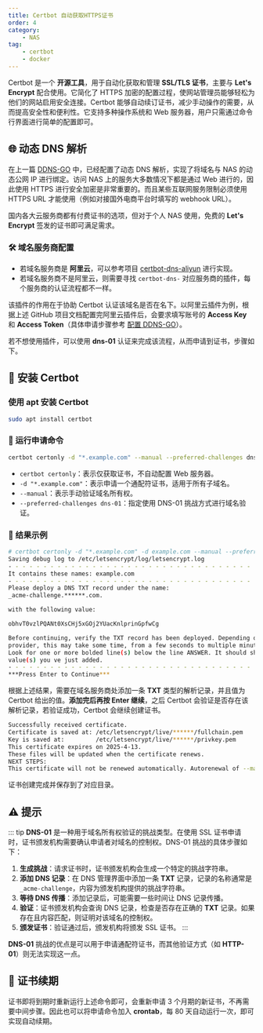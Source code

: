 ```yaml
---
title: Certbot 自动获取HTTPS证书
order: 4
category:
    - NAS
tag:
    - certbot
    - docker
---
```


Certbot 是一个 **开源工具**，用于自动化获取和管理 **SSL/TLS 证书**，主要与 **Let's Encrypt** 配合使用。它简化了 HTTPS 加密的配置过程，使网站管理员能够轻松为他们的网站启用安全连接。Certbot 能够自动续订证书，减少手动操作的需要，从而提高安全性和便利性。它支持多种操作系统和 Web 服务器，用户只需通过命令行界面进行简单的配置即可。

## 🌐 动态 DNS 解析

在上一篇 [DDNS-GO](./3-ddns-go.md) 中，已经配置了动态 DNS 解析，实现了将域名与 NAS 的动态公网 IP 进行绑定。访问 NAS 上的服务大多数情况下都是通过 Web 进行的，因此使用 HTTPS 进行安全加密是非常重要的。而且某些互联网服务限制必须使用 HTTPS URL 才能使用（例如对接国外电商平台时填写的 webhook URL）。

国内各大云服务商都有付费证书的选项，但对于个人 NAS 使用，免费的 **Let's Encrypt** 签发的证书即可满足需求。

### 🛠️ 域名服务商配置

- 若域名服务商是 **阿里云**，可以参考项目 [certbot-dns-aliyun](https://github.com/justjavac/certbot-dns-aliyun) 进行实现。
- 若域名服务商不是阿里云，则需要寻找 `certbot-dns-` 对应服务商的插件，每个服务商的认证流程都不一样。

该插件的作用在于协助 Certbot 认证该域名是否在名下。以阿里云插件为例，根据上述 GitHub 项目文档配置完阿里云插件后，会要求填写账号的 **Access Key** 和 **Access Token**（具体申请步骤参考 [配置 DDNS-GO](./3-ddns-go.md/#配置ddns-go)）。

若不想使用插件，可以使用 **dns-01** 认证来完成该流程，从而申请到证书，步骤如下。

## 🚀 安装 Certbot

### 使用 apt 安装 Certbot

```bash
sudo apt install certbot
```

### 📝 运行申请命令

```bash
certbot certonly -d "*.example.com" --manual --preferred-challenges dns-01 # 改成自己的域名
```

- `certbot certonly`：表示仅获取证书，不自动配置 Web 服务器。
- `-d "*.example.com"`：表示申请一个通配符证书，适用于所有子域名。
- `--manual`：表示手动验证域名所有权。
- `--preferred-challenges dns-01`：指定使用 DNS-01 挑战方式进行域名验证。

### 📜 结果示例

```bash
# certbot certonly -d "*.example.com" -d example.com --manual --preferred-challenges dns-01
Saving debug log to /etc/letsencrypt/log/letsencrypt.log
- - - - - - - - - - - - - - - - - - - - - - - - - - - - - - - - - - - - - - - -
It contains these names: example.com
- - - - - - - - - - - - - - - - - - - - - - - - - - - - - - - - - - - - - - - -
Please deploy a DNS TXT record under the name:
_acme-challenge.******.com.

with the following value:

obhvT0vzlPQANt0XsCHj5xGOj2YUacKnlprinGpfwCg

Before continuing, verify the TXT record has been deployed. Depending on the DNS
provider, this may take some time, from a few seconds to multiple minutes. You can check if it has finished deploying with aid of online tools, such as the Google Admin Toolbox: https://toolbox.googleapps.com/apps/dig/#TXT/_acme-challenge.diaoan.xyz.
Look for one or more bolded line(s) below the line ANSWER. It should show the
value(s) you ve just added.
- - - - - - - - - - - - - - - - - - - - - - - - - - - - - - - - - - - - - - - -
***Press Enter to Continue***
```

根据上述结果，需要在域名服务商处添加一条 **TXT** 类型的解析记录，并且值为 Certbot 给出的值。**添加完后再按 Enter 继续**，之后 Certbot 会验证是否存在该解析记录，若验证成功，Certbot 会继续创建证书。

```bash
Successfully received certificate.
Certificate is saved at: /etc/letsencrypt/live/******/fullchain.pem
Key is saved at:         /etc/letsencrypt/live/******/privkey.pem
This certificate expires on 2025-4-13.
These files will be updated when the certificate renews.
NEXT STEPS:
This certificate will not be renewed automatically. Autorenewal of --manual certificates requires the use of an authentication hook script (--manual-auth-hook) but one was not provided. To renew this certificate, repeat this same certbot command before the certificate's expiry date.
```

证书创建完成并保存到了对应目录。

## ⚠️ 提示

::: tip
**DNS-01** 是一种用于域名所有权验证的挑战类型。在使用 SSL 证书申请时，证书颁发机构需要确认申请者对域名的控制权。DNS-01 挑战的具体步骤如下：

1. **生成挑战**：请求证书时，证书颁发机构会生成一个特定的挑战字符串。
2. **添加 DNS 记录**：在 DNS 管理界面中添加一条 **TXT** 记录，记录的名称通常是 `_acme-challenge`，内容为颁发机构提供的挑战字符串。
3. **等待 DNS 传播**：添加记录后，可能需要一些时间让 DNS 记录传播。
4. **验证**：证书颁发机构会查询 DNS 记录，检查是否存在正确的 **TXT** 记录。如果存在且内容匹配，则证明对该域名的控制权。
5. **颁发证书**：验证通过后，颁发机构将颁发 SSL 证书。
:::

**DNS-01** 挑战的优点是可以用于申请通配符证书，而其他验证方式（如 **HTTP-01**）则无法实现这一点。

## 🔄 证书续期

证书即将到期时重新运行上述命令即可，会重新申请 3 个月期的新证书，不再需要中间步骤。因此也可以将申请命令加入 **crontab**，每 80 天自动运行一次，即可实现自动续期。